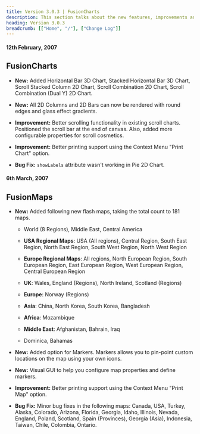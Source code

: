 ```yaml
---
title: Version 3.0.3 | FusionCharts
description: This section talks about the new features, improvements and fixes for v3.0.3.
heading: Version 3.0.3
breadcrumb: [["Home", "/"], ["Change Log"]]
---
```


#### 12th February, 2007

## FusionCharts

* **New:** Added Horizontal Bar 3D Chart, Stacked Horizontal Bar 3D Chart, Scroll Stacked Column 2D Chart, Scroll Combination 2D Chart, Scroll Combination (Dual Y) 2D Chart.

* **New:** All 2D Columns and 2D Bars can now be rendered with round edges and glass effect gradients.

* **Improvement:** Better scrolling functionality in existing scroll charts. Positioned the scroll bar at the end of canvas. Also, added more configurable properties for scroll cosmetics.

* **Improvement:** Better printing support using the Context Menu "Print Chart" option.

* **Bug Fix:** `showLabels` attribute wasn't working in Pie 2D Chart.

#### 6th March, 2007

## FusionMaps

* **New:** Added following new flash maps, taking the total count to 181 maps.

    * World (8 Regions), Middle East, Central America

    * **USA Regional Maps**: USA (All regions), Central Region, South East Region, North East Region, South West Region, North West Region

    * **Europe Regional Maps**: All regions, North European Region, South European Region, East European Region, West European Region, Central European Region

    * **UK**: Wales, England (Regions), North Ireland, Scotland (Regions)

    * **Europe**: Norway (Regions)

    * **Asia**: China, North Korea, South Korea, Bangladesh

    * **Africa**: Mozambique

    * **Middle East**: Afghanistan, Bahrain, Iraq

    * Dominica, Bahamas

* **New:** Added option for Markers. Markers allows you to pin-point custom locations on the map using your own icons.

* **New:** Visual GUI to help you configure map properties and define markers.

* **Improvement:** Better printing support using the Context Menu "Print Map" option.

* **Bug Fix:** Minor bug fixes in the following maps: Canada, USA, Turkey, Alaska, Colorado, Arizona, Florida, Georgia, Idaho, Illinois, Nevada, England, Poland, Scotland, Spain (Provinces), Georgia (Asia), Indonesia, Taiwan, Chile, Colombia, Ontario.